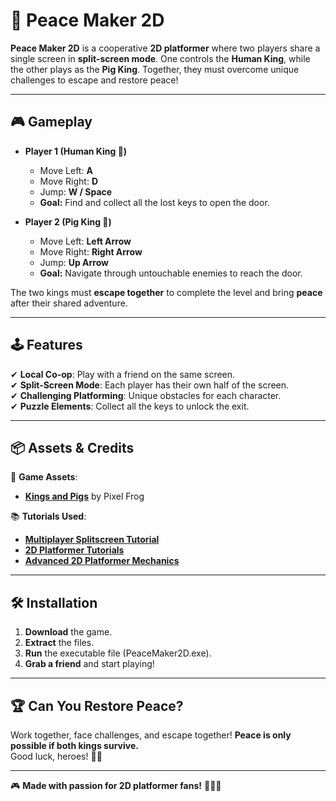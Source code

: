 # 🏰 Peace Maker 2D  

**Peace Maker 2D** is a cooperative **2D platformer** where two players share a single screen in **split-screen mode**. One controls the **Human King**, while the other plays as the **Pig King**. Together, they must overcome unique challenges to escape and restore peace!  

---

## 🎮 Gameplay  

- **Player 1 (Human King 👑)**  
  - Move Left: **A**  
  - Move Right: **D**  
  - Jump: **W / Space**  
  - **Goal:** Find and collect all the lost keys to open the door.  

- **Player 2 (Pig King 🐷)**  
  - Move Left: **Left Arrow**  
  - Move Right: **Right Arrow**  
  - Jump: **Up Arrow**  
  - **Goal:** Navigate through untouchable enemies to reach the door.  

The two kings must **escape together** to complete the level and bring **peace** after their shared adventure.  

---

## 🕹️ Features  

✔ **Local Co-op**: Play with a friend on the same screen.  
✔ **Split-Screen Mode**: Each player has their own half of the screen.  
✔ **Challenging Platforming**: Unique obstacles for each character.  
✔ **Puzzle Elements**: Collect all the keys to unlock the exit.  

---

## 📦 Assets & Credits  

🎨 **Game Assets**:  
- **[Kings and Pigs](https://pixelfrog-assets.itch.io/kings-and-pigs)** by Pixel Frog  

📚 **Tutorials Used**:  
- **[Multiplayer Splitscreen Tutorial](https://www.youtube.com/watch?v=rw2VKAdTdgQ)**  
- **[2D Platformer Tutorials](https://www.youtube.com/playlist?list=PLaaFfzxy_80EWnrTHyUkkIy6mJrhwGYN0)**  
- **[Advanced 2D Platformer Mechanics](https://www.youtube.com/watch?v=g83_gwEO0kM&t=432s)**  

---

## 🛠️ Installation  

1. **Download** the game.  
2. **Extract** the files.  
3. **Run** the executable file (PeaceMaker2D.exe).  
4. **Grab a friend** and start playing!  

---

## 🏆 Can You Restore Peace?  

Work together, face challenges, and escape together! **Peace is only possible if both kings survive.**  
Good luck, heroes! 🏰✨  

---

🎮 **Made with passion for 2D platformer fans!** 🏰👑🐷  
